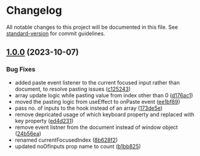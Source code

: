 # Changelog

All notable changes to this project will be documented in this file. See [standard-version](https://github.com/conventional-changelog/standard-version) for commit guidelines.

## [1.0.0](https://github.com/keyurparalkar/react-headless-passcode/compare/v0.1.5...v1.0.0) (2023-10-07)


### Bug Fixes

* added paste event listener to the current focused input rather than document, to resolve pasting issues ([c125243](https://github.com/keyurparalkar/react-headless-passcode/commits/c12524395c8e504c8bd7a99b42db119cd201882e))
* array update logic while pasting value from index other than 0 ([d176ac1](https://github.com/keyurparalkar/react-headless-passcode/commits/d176ac1660be7b950934eb0f3ab42df34d0e4f36))
* moved the pasting logic from useEffect to onPaste event ([ee1bf89](https://github.com/keyurparalkar/react-headless-passcode/commits/ee1bf89dcd2bd44b3f26c4982d31dc85ebae22f7))
* pass no. of inputs to the hook instead of an array ([173de5e](https://github.com/keyurparalkar/react-headless-passcode/commits/173de5e556cdcf5520a388f8af368081acfc064f))
* remove depricated usage of which keyboard property and replaced with key property ([ed4d231](https://github.com/keyurparalkar/react-headless-passcode/commits/ed4d231b272467dda1cf665448ab08b3ec4a7752))
* remove event listner from the document instead of window object ([24b56ea](https://github.com/keyurparalkar/react-headless-passcode/commits/24b56ea791341844379b66837ba045d7638e4319))
* renamed currentFocusedIndex ([8b628f2](https://github.com/keyurparalkar/react-headless-passcode/commits/8b628f27f426b6b82fc7e028dc58ca97e4adc518))
* updated noOfInputs prop name to count ([b1bb825](https://github.com/keyurparalkar/react-headless-passcode/commits/b1bb825324e6444231ee4558f1b66b2251db9bbd))
